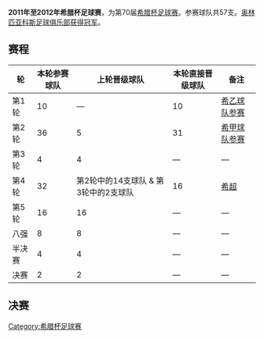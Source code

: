 **2011年至2012年希腊杯足球赛**，为第70届[希腊杯足球赛](https://zh.wikipedia.org/wiki/希腊杯足球赛 "wikilink")。参赛球队共57支。[奥林匹亚科斯足球俱乐部获得冠军](../Page/奥林匹亚科斯足球俱乐部.md "wikilink")。

## 赛程

| 轮   | 本轮参赛球队 | 上轮晋级球队                 | 本轮直接晋级球队 | 备注                                                          |
| --- | ------ | ---------------------- | -------- | ----------------------------------------------------------- |
| 第1轮 | 10     | —                      | 10       | [希乙球队参赛](../Page/希腊足球乙级联赛.md "wikilink")                    |
| 第2轮 | 36     | 5                      | 31       | [希甲球队参赛](https://zh.wikipedia.org/wiki/希腊足球甲级联赛 "wikilink") |
| 第3轮 | 4      | 4                      | —        | —                                                           |
| 第4轮 | 32     | 第2轮中的14支球队 & 第3轮中的2支球队 | 16       | [希超](https://zh.wikipedia.org/wiki/希腊足球超级联赛 "wikilink")     |
| 第5轮 | 16     | 16                     | —        | —                                                           |
| 八强  | 8      | 8                      | —        | —                                                           |
| 半决赛 | 4      | 4                      | —        | —                                                           |
| 决赛  | 2      | 2                      | —        | —                                                           |

## 决赛

[Category:希腊杯足球赛](https://zh.wikipedia.org/wiki/Category:希腊杯足球赛 "wikilink")